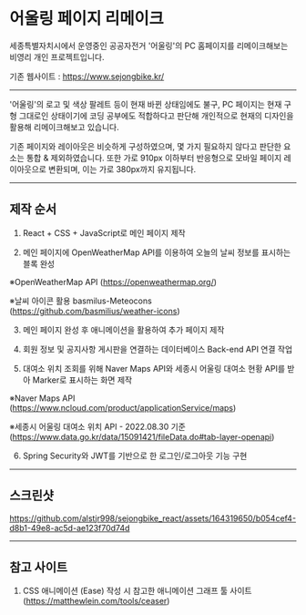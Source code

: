 # 어울링 페이지 리메이크

세종특별자치시에서 운영중인 공공자전거 '어울링'의 PC 홈페이지를 리메이크해보는 비영리 개인 프로젝트입니다.

기존 웹사이트 : https://www.sejongbike.kr/

---

'어울링'의 로고 및 색상 팔레트 등이 현재 바뀐 상태임에도 불구, PC 페이지는 현재 구형 그대로인 상태이기에
코딩 공부에도 적합하다고 판단해 개인적으로 현재의 디자인을 활용해 리메이크해보고 있습니다.

기존 페이지와 레이아웃은 비슷하게 구성하였으며, 몇 가지 필요하지 않다고 판단한 요소는 통합 & 제외하였습니다.
또한 가로 910px 이하부터 반응형으로 모바일 페이지 레이아웃으로 변환되며, 이는 가로 380px까지 유지됩니다.

---

## 제작 순서

1. React + CSS + JavaScript로 메인 페이지 제작

2. 메인 페이지에 OpenWeatherMap API를 이용하여 오늘의 날씨 정보를 표시하는 블록 완성

  ※OpenWeatherMap API (<https://openweathermap.org/>)

  ※날씨 아이콘 활용 basmilus-Meteocons (<https://github.com/basmilius/weather-icons>)

3. 메인 페이지 완성 후 애니메이션을 활용하여 추가 페이지 제작

4. 회원 정보 및 공지사항 게시판을 연결하는 데이터베이스 Back-end API 연결 작업

5. 대여소 위치 조회를 위해 Naver Maps API와 세종시 어울링 대여소 현황 API를 받아 Marker로 표시하는 화면 제작

  ※Naver Maps API (<https://www.ncloud.com/product/applicationService/maps>)

  ※세종시 어울링 대여소 위치 API - 2022.08.30 기준 (<https://www.data.go.kr/data/15091421/fileData.do#tab-layer-openapi>)

6. Spring Security와 JWT를 기반으로 한 로그인/로그아웃 기능 구현


---

## 스크린샷

<https://github.com/alstjr998/sejongbike_react/assets/164319650/b054cef4-d8b1-49e8-ac5d-ae123f70d74d>

---


## 참고 사이트

1. CSS 애니메이션 (Ease) 작성 시 참고한 애니메이션 그래프 툴 사이트 (<https://matthewlein.com/tools/ceaser>)

